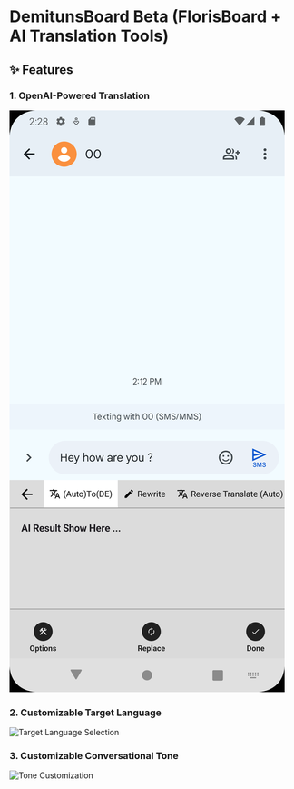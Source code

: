 # DemitunsBoard Beta (FlorisBoard + AI Translation Tools)

## ✨ Features

### 1. OpenAI-Powered Translation  
![OpenAI Translation](https://github.com/sobhan-shahamatnia/Demituns-Board/blob/main/docs/1.png)

### 2. Customizable Target Language  
![Target Language Selection](docs/feature_language_selection.png)

### 3. Customizable Conversational Tone  
![Tone Customization](docs/feature_tone_customization.png)


